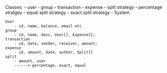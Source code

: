 Classes:
    - user 
    - group 
    - transaction
    - expense
    - split strategy
        - percentage stratgey 
        - equal split strategy
        - exact split strategy
    - System



    User 
        - id, name, balance, email etc
    group
        - id, name, desc, User[], Expense[];
    transaction
        - id, date, sender, receiver, amount;
    expense
        - id, amount, date, author, Split[]
    split
        - amount, user
        ------> percentage, exact, equal